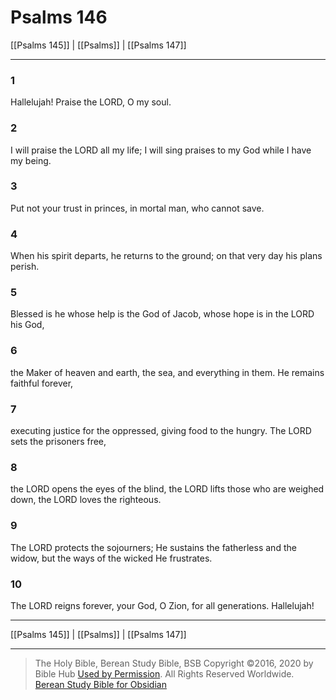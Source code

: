 # Psalms 146

[[Psalms 145]] | [[Psalms]] | [[Psalms 147]]

---

### 1
Hallelujah! Praise the LORD, O my soul.

### 2
I will praise the LORD all my life; I will sing praises to my God while I have my being.

### 3
Put not your trust in princes, in mortal man, who cannot save.

### 4
When his spirit departs, he returns to the ground; on that very day his plans perish.

### 5
Blessed is he whose help is the God of Jacob, whose hope is in the LORD his God,

### 6
the Maker of heaven and earth, the sea, and everything in them. He remains faithful forever,

### 7
executing justice for the oppressed, giving food to the hungry. The LORD sets the prisoners free,

### 8
the LORD opens the eyes of the blind, the LORD lifts those who are weighed down, the LORD loves the righteous.

### 9
The LORD protects the sojourners; He sustains the fatherless and the widow, but the ways of the wicked He frustrates.

### 10
The LORD reigns forever, your God, O Zion, for all generations. Hallelujah!

---

[[Psalms 145]] | [[Psalms]] | [[Psalms 147]]

---

> The Holy Bible, Berean Study Bible, BSB
> Copyright &copy;2016, 2020 by Bible Hub
> [Used by Permission](https://berean.bible/terms.htm). All Rights Reserved Worldwide.
> [Berean Study Bible for Obsidian](https://github.com/gapmiss/berean-study-bible-for-obsidian)


